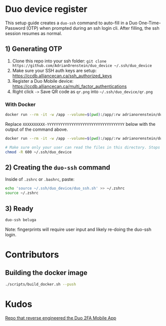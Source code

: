 # Duo device register

This setup guide creates a `duo-ssh` command to auto-fill in a Duo One-Time-Password (OTP) when prompted during an ssh login cli. After filling, the ssh session resumes as normal. 

## 1) Generating OTP

1. Clone this repo into your ssh folder: `git clone https://github.com/AdrianOrenstein/duo_device ~/.ssh/duo_device`
2. Make sure your SSH auth keys are setup: https://ccdb.alliancecan.ca/ssh_authorized_keys
3. Register a Duo Mobile device: https://ccdb.alliancecan.ca/multi_factor_authentications
4. Right click `->` Save QR code as `qr.png` into `~/.ssh/duo_device/qr.png`

### With Docker

```bash
docker run --rm -it -w /app --volume=$(pwd):/app/:rw adrianorenstein/duo_device_register:latest zbarimg qr.png | sed 's/QR-Code:duo:\/\/\(.*\)/\1/'
```

Replace `XXXXXXXXXX-YYYYYYYYYYYYYYYYYYYYYYYYYYYYYYYYYYY` below with the output of the command above.
```bash
docker run --rm -it -w /app --volume=$(pwd):/app/:rw adrianorenstein/duo_device_register:latest python duo_activate.py XXXXXXXXXX-YYYYYYYYYYYYYYYYYYYYYYYYYYYYYYYYYYY

# Make sure only your user can read the files in this directory. Stops other users from reading your hotp secret. 
chmod -R 600 ~/.ssh/duo_device
```

## 2) Creating the `duo-ssh` command

Inside of `.zshrc` or `.bashrc`, paste:

```bash
echo 'source ~/.ssh/duo_device/duo_ssh.sh' >> ~/.zshrc
source ~/.zshrc
```


## 3) Ready

```bash
duo-ssh beluga

```

Note: fingerprints will require user input and likely re-doing the duo-ssh login. 

# Contributors

## Building the docker image

```bash
./scripts/build_docker.sh --push
```


# Kudos
[Repo that reverse engineered the Duo 2FA Mobile App](https://github.com/revalo/duo-bypass)
